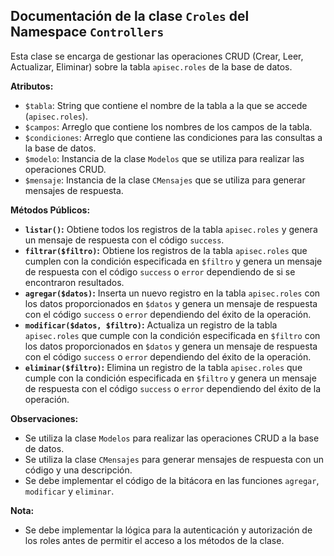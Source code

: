 ## Documentación de la clase `Croles` del Namespace `Controllers`

Esta clase se encarga de gestionar las operaciones CRUD (Crear, Leer, Actualizar, Eliminar) sobre la tabla `apisec.roles` de la base de datos.

**Atributos:**

* `$tabla`: String que contiene el nombre de la tabla a la que se accede (`apisec.roles`).
* `$campos`: Arreglo que contiene los nombres de los campos de la tabla.
* `$condiciones`: Arreglo que contiene las condiciones para las consultas a la base de datos.
* `$modelo`: Instancia de la clase `Modelos` que se utiliza para realizar las operaciones CRUD.
* `$mensaje`: Instancia de la clase `CMensajes` que se utiliza para generar mensajes de respuesta.

**Métodos Públicos:**

* **`listar()`:** Obtiene todos los registros de la tabla `apisec.roles` y genera un mensaje de respuesta con el código `success`.
* **`filtrar($filtro)`:** Obtiene los registros de la tabla `apisec.roles` que cumplen con la condición especificada en `$filtro` y genera un mensaje de respuesta con el código `success` o `error` dependiendo de si se encontraron resultados.
* **`agregar($datos)`:** Inserta un nuevo registro en la tabla `apisec.roles` con los datos proporcionados en `$datos` y genera un mensaje de respuesta con el código `success` o `error` dependiendo del éxito de la operación.
* **`modificar($datos, $filtro)`:** Actualiza un registro de la tabla `apisec.roles` que cumple con la condición especificada en `$filtro` con los datos proporcionados en `$datos` y genera un mensaje de respuesta con el código `success` o `error` dependiendo del éxito de la operación.
* **`eliminar($filtro)`:** Elimina un registro de la tabla `apisec.roles` que cumple con la condición especificada en `$filtro` y genera un mensaje de respuesta con el código `success` o `error` dependiendo del éxito de la operación.

**Observaciones:**

* Se utiliza la clase `Modelos` para realizar las operaciones CRUD a la base de datos.
* Se utiliza la clase `CMensajes` para generar mensajes de respuesta con un código y una descripción.
* Se debe implementar el código de la bitácora en las funciones `agregar`, `modificar` y `eliminar`.


**Nota:**

* Se debe implementar la lógica para la autenticación y autorización de los roles antes de permitir el acceso a los métodos de la clase.
